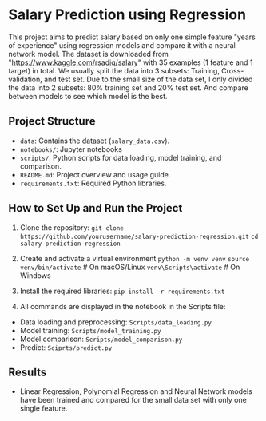 # Salary Prediction using Regression

This project aims to predict salary based on only one simple feature "years of experience" using regression models and compare it with a neural network model.
The dataset is downloaded from "https://www.kaggle.com/rsadiq/salary" with 35 examples (1 feature and 1 target) in total.
We usually split the data into 3 subsets: Training, Cross-validation, and test set. Due to the small size of the data set, I only divided the data into 2 subsets: 80% training set and 20% test set. And compare between models to see which model is the best.
## Project Structure

- `data`: Contains the dataset (`salary_data.csv`).
- `notebooks/`: Jupyter notebooks 
- `scripts/`: Python scripts for data loading, model training, and comparison.
- `README.md`: Project overview and usage guide.
- `requirements.txt`: Required Python libraries.

## How to Set Up and Run the Project
1. Clone the repository:
   `git clone https://github.com/yourusername/salary-prediction-regression.git`
   `cd salary-prediction-regression`
   
2. Create and activate a virtual environment
  `python -m venv venv`
  `source venv/bin/activate`    # On macOS/Linux
  `venv\Scripts\activate`       # On Windows
 
3. Install the required libraries:
   `pip install -r requirements.txt`

4. All commands are displayed in the notebook in the Scripts file:
- Data loading and preprocessing: `Scripts/data_loading.py`
- Model training: `Scripts/model_training.py`
- Model comparison: `Scripts/model_comparison.py`
- Predict: `Sciprts/predict.py`

## Results
- Linear Regression, Polynomial Regression and Neural Network models have been trained and compared for the small data set with only one single feature.
